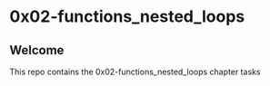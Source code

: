 # 0x02-functions_nested_loops
## Welcome 

This repo contains the 0x02-functions_nested_loops chapter tasks 


